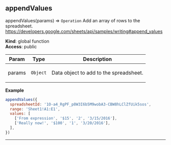## appendValues

appendValues(params) ⇒ <code>Operation</code>
Add an array of rows to the spreadsheet.
https://developers.google.com/sheets/api/samples/writing#append_values

**Kind**: global function  
**Access**: public  
<table>
  <thead>
    <tr>
      <th>Param</th><th>Type</th><th>Description</th>
    </tr>
  </thead>
  <tbody>
<tr>
    <td>params</td><td><code>Object</code></td><td><p>Data object to add to the spreadsheet.</p>
</td>
    </tr>  </tbody>
</table>

**Example**  
```js
appendValues({
  spreadsheetId: '1O-a4_RgPF_p8W3I6b5M9wobA3-CBW8hLClZfUik5sos',
  range: 'Sheet1!A1:E1',
  values: [
    ['From expression', '$15', '2', '3/15/2016'],
    ['Really now!', '$100', '1', '3/20/2016'],
  ],
})
```

* * *

